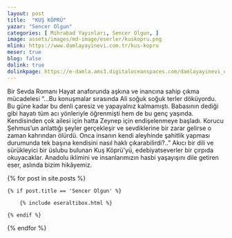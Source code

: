 ```yaml
---
layout: post
title:  "KUŞ KÖPRÜ"
yazar: "Sencer Olgun"
categories: [ Mihrabad Yayınları, Sencer Olgun, ]
image: assets/images/md-image/eserler/kuskopru.png
mlink: https://www.damlayayinevi.com.tr/kus-kopru
meser: true
blog: false
dolink: true
dolinkpage: https://e-damla.ams3.digitaloceanspaces.com/damlayayinevi_ornek_sayfalar/9786056846229/index.html
---
```


Bir Sevda Romanı
Hayat anaforunda aşkına ve inancına sahip çıkma mücadelesi
“...Bu konuşmalar sırasında Ali soğuk soğuk terler döküyordu. Bu güne kadar bu denli çaresiz ve yapayalnız kalmamıştı. Babasının dediği gibi hayatı tüm acı yönleriyle öğrenmişti hem de bu genç yaşında. Kendisinden çok ailesi için hatta Zeynep için endişelenmeye başladı. Korucu Şehmus’un anlattığı şeyler gerçekleşir ve sevdiklerine bir zarar gelirse o zaman kahrından ölürdü. Onca insanın kendi aleyhinde şahitlik yapması durumunda tek başına kendisini nasıl haklı çıkarabilirdi?..”
Akıcı bir dili ve sürükleyici bir üslubu bulunan Kuş Köprü’yü, edebiyatseverler bir çırpıda okuyacaklar. Anadolu iklimini ve insanlarımızın hasbi yaşayışını dile getiren eser, aslında bizim hikâyemiz.

<div class="row">

{% for post in site.posts %}

    {% if post.title == 'Sencer Olgun' %}

        {% include eseraltibox.html %}

    {% endif %}

{% endfor %}
</div>